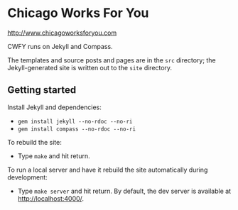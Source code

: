 Chicago Works For You
=====================

http://www.chicagoworksforyou.com

CWFY runs on Jekyll and Compass.

The templates and source posts and pages are in the `src` directory; the
Jekyll-generated site is written out to the `site` directory.

Getting started
---------------

Install Jekyll and dependencies:

 * `gem install jekyll --no-rdoc --no-ri`
 * `gem install compass --no-rdoc --no-ri`

To rebuild the site:

 * Type `make` and hit return.

To run a local server and have it rebuild the site automatically during
development:

 * Type `make server` and hit return. By default, the dev server is available
   at [http://localhost:4000/](http://localhost:4000/).
